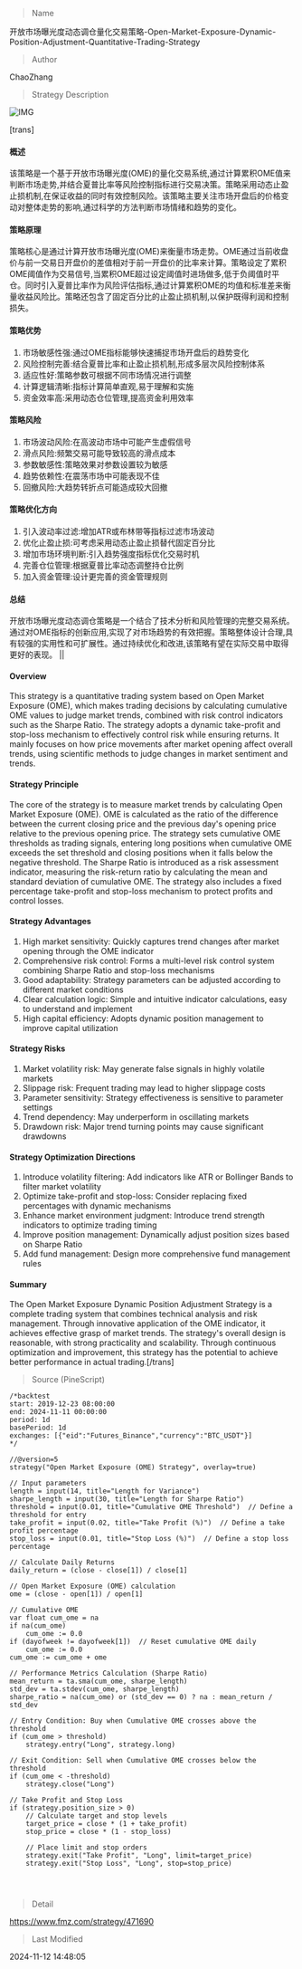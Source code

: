 
> Name

开放市场曝光度动态调仓量化交易策略-Open-Market-Exposure-Dynamic-Position-Adjustment-Quantitative-Trading-Strategy

> Author

ChaoZhang

> Strategy Description

![IMG](https://www.fmz.com/upload/asset/166bf4f685872368d7f.png)

[trans]
#### 概述
该策略是一个基于开放市场曝光度(OME)的量化交易系统,通过计算累积OME值来判断市场走势,并结合夏普比率等风险控制指标进行交易决策。策略采用动态止盈止损机制,在保证收益的同时有效控制风险。该策略主要关注市场开盘后的价格变动对整体走势的影响,通过科学的方法判断市场情绪和趋势的变化。

#### 策略原理
策略核心是通过计算开放市场曝光度(OME)来衡量市场走势。OME通过当前收盘价与前一交易日开盘价的差值相对于前一开盘价的比率来计算。策略设定了累积OME阈值作为交易信号,当累积OME超过设定阈值时进场做多,低于负阈值时平仓。同时引入夏普比率作为风险评估指标,通过计算累积OME的均值和标准差来衡量收益风险比。策略还包含了固定百分比的止盈止损机制,以保护既得利润和控制损失。

#### 策略优势
1. 市场敏感性强:通过OME指标能够快速捕捉市场开盘后的趋势变化
2. 风险控制完善:结合夏普比率和止盈止损机制,形成多层次风险控制体系
3. 适应性好:策略参数可根据不同市场情况进行调整
4. 计算逻辑清晰:指标计算简单直观,易于理解和实施
5. 资金效率高:采用动态仓位管理,提高资金利用效率

#### 策略风险
1. 市场波动风险:在高波动市场中可能产生虚假信号
2. 滑点风险:频繁交易可能导致较高的滑点成本
3. 参数敏感性:策略效果对参数设置较为敏感
4. 趋势依赖性:在震荡市场中可能表现不佳
5. 回撤风险:大趋势转折点可能造成较大回撤

#### 策略优化方向
1. 引入波动率过滤:增加ATR或布林带等指标过滤市场波动
2. 优化止盈止损:可考虑采用动态止盈止损替代固定百分比
3. 增加市场环境判断:引入趋势强度指标优化交易时机
4. 完善仓位管理:根据夏普比率动态调整持仓比例
5. 加入资金管理:设计更完善的资金管理规则

#### 总结
开放市场曝光度动态调仓策略是一个结合了技术分析和风险管理的完整交易系统。通过对OME指标的创新应用,实现了对市场趋势的有效把握。策略整体设计合理,具有较强的实用性和可扩展性。通过持续优化和改进,该策略有望在实际交易中取得更好的表现。 || 

#### Overview
This strategy is a quantitative trading system based on Open Market Exposure (OME), which makes trading decisions by calculating cumulative OME values to judge market trends, combined with risk control indicators such as the Sharpe Ratio. The strategy adopts a dynamic take-profit and stop-loss mechanism to effectively control risk while ensuring returns. It mainly focuses on how price movements after market opening affect overall trends, using scientific methods to judge changes in market sentiment and trends.

#### Strategy Principle
The core of the strategy is to measure market trends by calculating Open Market Exposure (OME). OME is calculated as the ratio of the difference between the current closing price and the previous day's opening price relative to the previous opening price. The strategy sets cumulative OME thresholds as trading signals, entering long positions when cumulative OME exceeds the set threshold and closing positions when it falls below the negative threshold. The Sharpe Ratio is introduced as a risk assessment indicator, measuring the risk-return ratio by calculating the mean and standard deviation of cumulative OME. The strategy also includes a fixed percentage take-profit and stop-loss mechanism to protect profits and control losses.

#### Strategy Advantages
1. High market sensitivity: Quickly captures trend changes after market opening through the OME indicator
2. Comprehensive risk control: Forms a multi-level risk control system combining Sharpe Ratio and stop-loss mechanisms
3. Good adaptability: Strategy parameters can be adjusted according to different market conditions
4. Clear calculation logic: Simple and intuitive indicator calculations, easy to understand and implement
5. High capital efficiency: Adopts dynamic position management to improve capital utilization

#### Strategy Risks
1. Market volatility risk: May generate false signals in highly volatile markets
2. Slippage risk: Frequent trading may lead to higher slippage costs
3. Parameter sensitivity: Strategy effectiveness is sensitive to parameter settings
4. Trend dependency: May underperform in oscillating markets
5. Drawdown risk: Major trend turning points may cause significant drawdowns

#### Strategy Optimization Directions
1. Introduce volatility filtering: Add indicators like ATR or Bollinger Bands to filter market volatility
2. Optimize take-profit and stop-loss: Consider replacing fixed percentages with dynamic mechanisms
3. Enhance market environment judgment: Introduce trend strength indicators to optimize trading timing
4. Improve position management: Dynamically adjust position sizes based on Sharpe Ratio
5. Add fund management: Design more comprehensive fund management rules

#### Summary
The Open Market Exposure Dynamic Position Adjustment Strategy is a complete trading system that combines technical analysis and risk management. Through innovative application of the OME indicator, it achieves effective grasp of market trends. The strategy's overall design is reasonable, with strong practicality and scalability. Through continuous optimization and improvement, this strategy has the potential to achieve better performance in actual trading.[/trans]



> Source (PineScript)

``` pinescript
/*backtest
start: 2019-12-23 08:00:00
end: 2024-11-11 00:00:00
period: 1d
basePeriod: 1d
exchanges: [{"eid":"Futures_Binance","currency":"BTC_USDT"}]
*/

//@version=5
strategy("Open Market Exposure (OME) Strategy", overlay=true)

// Input parameters
length = input(14, title="Length for Variance")
sharpe_length = input(30, title="Length for Sharpe Ratio")
threshold = input(0.01, title="Cumulative OME Threshold")  // Define a threshold for entry
take_profit = input(0.02, title="Take Profit (%)")  // Define a take profit percentage
stop_loss = input(0.01, title="Stop Loss (%)")  // Define a stop loss percentage

// Calculate Daily Returns
daily_return = (close - close[1]) / close[1]

// Open Market Exposure (OME) calculation
ome = (close - open[1]) / open[1]

// Cumulative OME
var float cum_ome = na
if na(cum_ome)
    cum_ome := 0.0
if (dayofweek != dayofweek[1])  // Reset cumulative OME daily
    cum_ome := 0.0
cum_ome := cum_ome + ome

// Performance Metrics Calculation (Sharpe Ratio)
mean_return = ta.sma(cum_ome, sharpe_length)
std_dev = ta.stdev(cum_ome, sharpe_length)
sharpe_ratio = na(cum_ome) or (std_dev == 0) ? na : mean_return / std_dev

// Entry Condition: Buy when Cumulative OME crosses above the threshold
if (cum_ome > threshold)
    strategy.entry("Long", strategy.long)

// Exit Condition: Sell when Cumulative OME crosses below the threshold
if (cum_ome < -threshold)
    strategy.close("Long")

// Take Profit and Stop Loss
if (strategy.position_size > 0)
    // Calculate target and stop levels
    target_price = close * (1 + take_profit)
    stop_price = close * (1 - stop_loss)

    // Place limit and stop orders
    strategy.exit("Take Profit", "Long", limit=target_price)
    strategy.exit("Stop Loss", "Long", stop=stop_price)




```

> Detail

https://www.fmz.com/strategy/471690

> Last Modified

2024-11-12 14:48:05
